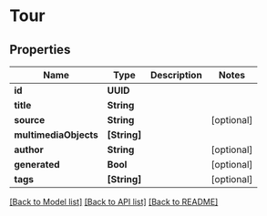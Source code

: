 # Tour

## Properties
Name | Type | Description | Notes
------------ | ------------- | ------------- | -------------
**id** | **UUID** |  | 
**title** | **String** |  | 
**source** | **String** |  | [optional] 
**multimediaObjects** | **[String]** |  | 
**author** | **String** |  | [optional] 
**generated** | **Bool** |  | [optional] 
**tags** | **[String]** |  | [optional] 

[[Back to Model list]](../README.md#documentation-for-models) [[Back to API list]](../README.md#documentation-for-api-endpoints) [[Back to README]](../README.md)


